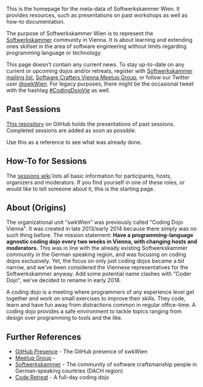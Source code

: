 This is the homepage for the meta-data of Softwerkskammer Wien. It provides resources, such as presentations on past workshops as well as how-to documentation.

The purpose of Softwerkskammer Wien is to represent the [Softwerkskammer](https://www.softwerkskammer.org/) community in Vienna. It is about learning and extending ones skillset in the area of software engineering without limits regarding programming language or technology.

This page doesn't contain any current news. To stay up-to-date on any current or upcoming dojos and/or retreats, register with [Softwerkskammer  mailing list](http://www.softwerkskammer.org/groups/wien), [Software Crafters Vienna Meetup Group](https://www.meetup.com/software-crafters-vienna/), or follow our Twitter user [@swkWien](https://twitter.com/swkWien). For legacy purposes, there might be the occasional tweet with the hashtag [#CodingDojoVie](http://twitter.com/#CodingDojoVie) as well.

## Past Sessions
[This repository](https://github.com/swkWien/sessions) on GitHub holds the presentations of past sessions. Completed sessions are added as soon as possible.

Use this as a reference to see what was already done.

## How-To for Sessions
The [sessions wiki](https://github.com/swkWien/sessions/wiki) lists all basic information for participants, hosts, organizers and moderators. If you find yourself in one of these roles, or would like to tell someone about it, this is the starting page.

## About (Origins)
The organizational unit "swkWien" was previously called "Coding Dojo Vienna". It was created in late 2013/early 2014 because there simply was no such thing before. The mission statement: **Have a programming-language agnostic coding dojo every two weeks in Vienna, with changing hosts and moderators.** This was in line with the already existing Softwerkskammer community in the German speaking region, and was focusing on coding dojos exclusively. Yet, the focus on only just coding dojos became a bit narrow, and we've been considered the Viennese representatives for the Softwerkskammer anyway. Add some potential name clashes with "Coder Dojo", we've decided to rename in early 2018.

A coding dojo is a meeting where programmers of any experience level get together and work on small exercises to improve their skills. They code, learn and have fun away from distractions common in regular office-time. A coding dojo provides a safe environment to tackle topics ranging from design over programming to tools and the like.

## Further References
* [GitHub Presence](https://github.com/swkWien) - The GitHub presence of swkWien
* [Meetup Group](https://www.meetup.com/software-crafters-vienna/) - 
* [Softwerkskammer](https://www.softwerkskammer.org/) - The community of software craftsmanship people in German-speaking countries (DACH region)
* [Code Retreat](http://coderetreat.org/) - A full-day coding dojo

